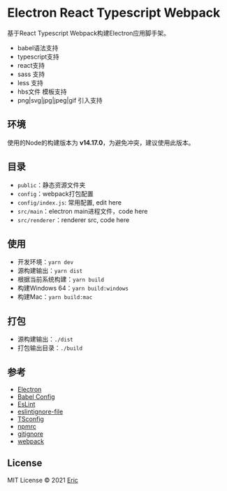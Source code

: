 # Electron React Typescript Webpack

基于React Typescript Webpack构建Electron应用脚手架。

- babel语法支持
- typescript支持
- react支持
- sass 支持
- less 支持
- hbs文件 模板支持
- png|svg|jpg|jpeg|gif 引入支持
  
## 环境

使用的Node的构建版本为 **v14.17.0**，为避免冲突，建议使用此版本。

## 目录

- `public`：静态资源文件夹
- `config`：webpack打包配置
- `config/index.js`: 常用配置, edit here
- `src/main`：electron main进程文件，code here
- `src/renderer`：renderer src, code here
  
## 使用

- 开发环境：`yarn dev`
- 源构建输出：`yarn dist`
- 根据当前系统构建：`yarn build`
- 构建Windows 64：`yarn build:windows`
- 构建Mac：`yarn build:mac`

## 打包

- 源构建输出：`./dist`
- 打包输出目录：`./build`

## 参考

- [Electron](https://electronjs.org/docs)
- [Babel Config](https://babel.docschina.org/docs/en/7.0.0/configuration/)
- [EsLint](https://eslint.org/docs/user-guide/configuring/)
- [eslintignore-file](https://eslint.org/docs/user-guide/configuring/ignoring-code#the-eslintignore-file)
- [TSconfig](https://www.typescriptlang.org/tsconfig/)
- [npmrc](https://docs.npmjs.com/cli/v7/configuring-npm/npmrc)
- [gitignore](https://git-scm.com/docs/gitignore)
- [webpack](https://webpack.docschina.org/guides/getting-started/)

## License

MIT License © 2021 [Eric](https://github.com/funnyzak)
